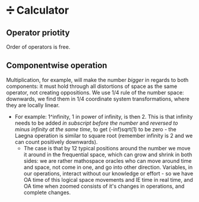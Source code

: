# ➗ Calculator

## Operator priotity

Order of operators is free.

## Componentwise operation

Multiplication, for example, will make the number *bigger* in regards to both components: it must hold through all distortions of space as the same operator, not creating oppositions. We use 1/4 rule of the number space: downwards, we find them in 1/4 coordinate system transformations, where they are locally linear.
- For example: 1^infinity, 1 in power of infinity, is then 2. This is that infinity needs to be added _in subscript before the number_ and _reversed to minus infinity at the same time_, to get (-inf)sqrt(1) to be zero - the Laegna operation is similar to square root (remember infinity is 2 and we can count positively downwards).
  - The case is that by 12 typical positions around the number we move it around in the frequential space, which can grow and shrink in both sides: we are rather mathospace oracles who can move around time and space, not come in one, and go into other direction. Variables, in our operations, interact without our knowledge or effort - so we have OA time of this logical space movements and IE time in real time, and OA time when zoomed consists of it's changes in operations, and complete changes.
